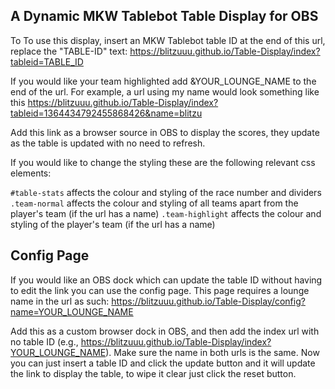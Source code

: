 ## A Dynamic MKW Tablebot Table Display for OBS
To To use this display, insert an MKW Tablebot table ID at the end of this url, replace the "TABLE-ID" text: https://blitzuuu.github.io/Table-Display/index?tableid=TABLE_ID

If you would like your team highlighted add &YOUR_LOUNGE_NAME to the end of the url.
For example, a url using my name would look something like this https://blitzuuu.github.io/Table-Display/index?tableid=1364434792455868426&name=blitzu

Add this link as a browser source in OBS to display the scores, they update as the table is updated with no need to refresh.

If you would like to change the styling these are the following relevant css elements:

`#table-stats` affects the colour and styling of the race number and dividers
`.team-normal` affects the colour and styling of all teams apart from the player's team (if the url has a name)
`.team-highlight` affects the colour and styling of the player's team (if the url has a name)

## Config Page
If you would like an OBS dock which can update the table ID without having to edit the link you can use the config page. This page requires a lounge name in the url as such: https://blitzuuu.github.io/Table-Display/config?name=YOUR_LOUNGE_NAME

Add this as a custom browser dock in OBS, and then add the index url with no table ID (e.g., https://blitzuuu.github.io/Table-Display/index?YOUR_LOUNGE_NAME). Make sure the name in both urls is the same. Now you can just insert a table ID and click the update button and it will update the link to display the table, to wipe it clear just click the reset button.
